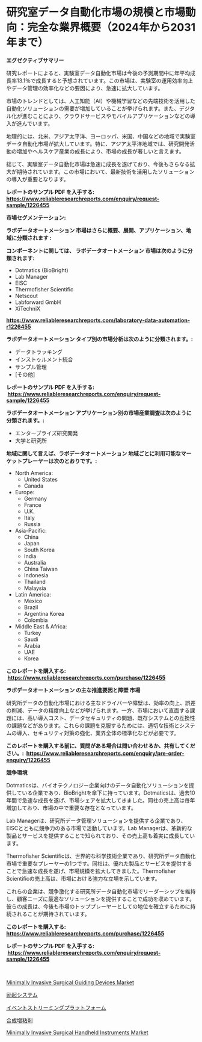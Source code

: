 <p><h1>研究室データ自動化市場の規模と市場動向：完全な業界概要（2024年から2031年まで）</h1></p><p><strong>エグゼクティブサマリー</strong></p>
<p><p>研究レポートによると、実験室データ自動化市場は今後の予測期間中に年平均成長率13.1％で成長すると予想されています。この市場は、実験室の運用効率向上やデータ管理の効率化などの要因により、急速に拡大しています。</p><p>市場のトレンドとしては、人工知能（AI）や機械学習などの先端技術を活用した自動化ソリューションの需要が増加していることが挙げられます。また、デジタル化が進むことにより、クラウドサービスやモバイルアプリケーションなどの導入が進んでいます。</p><p>地理的には、北米、アジア太平洋、ヨーロッパ、米国、中国などの地域で実験室データ自動化市場が拡大しています。特に、アジア太平洋地域では、研究開発活動の増加やヘルスケア産業の成長により、市場の成長が著しいと言えます。</p><p>総じて、実験室データ自動化市場は急速に成長を遂げており、今後もさらなる拡大が期待されています。この市場において、最新技術を活用したソリューションの導入が重要となります。</p></p>
<p><strong>レポートのサンプル PDF を入手する: <a href="https://www.reliableresearchreports.com/enquiry/request-sample/1226455">https://www.reliableresearchreports.com/enquiry/request-sample/1226455</a></strong></p>
<p><strong>市場セグメンテーション:</strong></p>
<p><strong> ラボデータオートメーション 市場はさらに概要、展開、アプリケーション、地域に分類されます :</strong></p>
<p><strong>コンポーネントに関しては、 ラボデータオートメーション 市場は次のように分類されます: &nbsp;</strong></p>
<p><ul><li>Dotmatics (BioBright)</li><li>Lab Manager</li><li>EISC</li><li>Thermofisher Scientific</li><li>Netscout</li><li>Labforward GmbH</li><li>XiTechniX</li></ul></p>
<p><strong><a href="https://www.reliableresearchreports.com/laboratory-data-automation-r1226455">https://www.reliableresearchreports.com/laboratory-data-automation-r1226455</a></strong></p>
<p><strong> ラボデータオートメーション タイプ別の市場分析は次のように分類されます。:</strong></p>
<p><ul><li>データトラッキング</li><li>インストゥルメント統合</li><li>サンプル管理</li><li>[その他]</li></ul></p>
<p><strong>レポートのサンプル PDF を入手する: &nbsp;<a href="https://www.reliableresearchreports.com/enquiry/request-sample/1226455">https://www.reliableresearchreports.com/enquiry/request-sample/1226455</a></strong></p>
<p><strong> ラボデータオートメーション アプリケーション別の市場産業調査は次のように分類されます。:</strong></p>
<p><ul><li>エンタープライズ研究開発</li><li>大学と研究所</li></ul></p>
<p><strong>地域に関して言えば、ラボデータオートメーション 地域ごとに利用可能なマーケットプレーヤーは次のとおりです。:</strong></p>
<p><ul>
    <li>
        North America:
        <ul>
            <li>United States</li>
            <li>Canada</li>
        </ul>
    </li>
    <li>
        Europe:
        <ul>
            <li>Germany</li>
            <li>France</li>
            <li>U.K.</li>
            <li>Italy</li>
            <li>Russia</li>
        </ul>
    </li>
    <li>
        Asia-Pacific:
        <ul>
            <li>China</li>
            <li>Japan</li>
            <li>South Korea</li>
            <li>India</li>
            <li>Australia</li>
            <li>China Taiwan</li>
            <li>Indonesia</li>
            <li>Thailand</li>
            <li>Malaysia</li>
        </ul>
    </li>
    <li>
        Latin America:
        <ul>
            <li>Mexico</li>
            <li>Brazil</li>
            <li>Argentina Korea</li>
            <li>Colombia</li>
        </ul>
    </li>
    <li>
        Middle East & Africa:
        <ul>
            <li>Turkey</li>
            <li>Saudi</li>
            <li>Arabia</li>
            <li>UAE</li>
            <li>Korea</li>
        </ul>
    </li>
    </ul></p>
<p><strong>このレポートを購入する: &nbsp;<a href="https://www.reliableresearchreports.com/purchase/1226455">https://www.reliableresearchreports.com/purchase/1226455</a></strong></p>
<p><strong>ラボデータオートメーション の主な推進要因と障壁 市場</strong></p>
<p><p>研究所データの自動化市場における主なドライバーや障壁は、効率の向上、誤差の削減、データの精度向上などが挙げられます。一方、市場において直面する課題には、高い導入コスト、データセキュリティの問題、既存システムとの互換性の課題などがあります。これらの課題を克服するためには、適切な技術とシステムの導入、セキュリティ対策の強化、業界全体の標準化などが必要です。</p></p>
<p><strong>このレポートを購入する前に、質問がある場合は問い合わせるか、共有してください。:&nbsp; <a href="https://www.reliableresearchreports.com/enquiry/pre-order-enquiry/1226455">https://www.reliableresearchreports.com/enquiry/pre-order-enquiry/1226455</a></strong></p>
<p><strong>競争環境</strong></p>
<p><p>Dotmaticsは、バイオテクノロジー企業向けのデータ自動化ソリューションを提供している企業であり、BioBrightを傘下に持っています。Dotmaticsは、過去10年間で急速な成長を遂げ、市場シェアを拡大してきました。同社の売上高は毎年増加しており、市場の中で重要な存在となっています。</p><p>Lab Managerは、研究所データ管理ソリューションを提供する企業であり、EISCとともに競争力のある市場で活動しています。Lab Managerは、革新的な製品とサービスを提供することで知られており、その売上高も着実に成長しています。</p><p>Thermofisher Scientificは、世界的な科学技術企業であり、研究所データ自動化市場で重要なプレーヤーの1つです。同社は、優れた製品とサービスを提供することで急速な成長を遂げ、市場規模を拡大してきました。Thermofisher Scientificの売上高は、市場における強力な立場を示しています。</p><p>これらの企業は、競争激化する研究所データ自動化市場でリーダーシップを維持し、顧客ニーズに最適なソリューションを提供することで成功を収めています。彼らの成長は、今後も市場のトッププレーヤーとしての地位を確立するために持続されることが期待されています。</p></p>
<p><strong>このレポートを購入する: &nbsp; <a href="https://www.reliableresearchreports.com/purchase/1226455">https://www.reliableresearchreports.com/purchase/1226455</a></strong></p>
<p><strong>レポートのサンプル PDF を入手する: &nbsp;<a href="https://www.reliableresearchreports.com/enquiry/request-sample/1226455">https://www.reliableresearchreports.com/enquiry/request-sample/1226455</a></strong><strong></strong></p>
<p>&nbsp;</p>
<p><p><a href="https://github.com/gamblestampleyjenny50m5sl6/Market-Research-Report-List-2/blob/main/minimally-invasive-surgical-guiding-devices-market.md">Minimally Invasive Surgical Guiding Devices Market</a></p><p><a href="https://medium.com/@tomienow6767d/%E8%88%88%E5%A5%AE%E3%82%B7%E3%82%B9%E3%83%86%E3%83%A0%E5%B8%82%E5%A0%B4%E8%A6%8F%E6%A8%A1-%E5%B8%82%E5%A0%B4%E8%A6%8B%E9%80%9A%E3%81%97%E3%81%A8%E5%B8%82%E5%A0%B4%E4%BA%88%E6%B8%AC-2024%E5%B9%B4%E3%81%8B%E3%82%892031%E5%B9%B4-81a911da3bef">励起システム</a></p><p><a href="https://github.com/nemesis2824/Market-Research-Report-List-1/blob/main/646454623591.md">イベントストリーミングプラットフォーム</a></p><p><a href="https://medium.com/@phillipbarnett65/%E5%90%88%E6%88%90%E5%A2%97%E7%B2%98%E5%89%A4%E5%B8%82%E5%A0%B4%E3%81%AF-2031%E5%B9%B4%E3%81%BE%E3%81%A7%E3%81%AE%E5%B8%82%E5%A0%B4%E3%82%B7%E3%82%A7%E3%82%A2-%E3%82%B5%E3%82%A4%E3%82%BA-%E4%BA%88%E6%B8%AC%E3%81%AB%E7%84%A6%E7%82%B9%E3%82%92%E5%BD%93%E3%81%A6%E3%81%A6%E3%81%84%E3%81%BE%E3%81%99-537f91d13b5a">合成増粘剤</a></p><p><a href="https://github.com/nicholepatriciadoylenwnrjr0/Market-Research-Report-List-2/blob/main/minimally-invasive-surgical-handheld-instruments-market.md">Minimally Invasive Surgical Handheld Instruments Market</a></p></p>